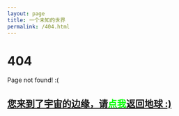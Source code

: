 ```yaml
---
layout: page
title: 一个未知的世界
permalink: /404.html
---
```


# 404

Page not found! :(


<h2><a href="https://www.ujump1.com">您来到了宇宙的边缘，请<span style="color:#00FF00">点我</span>返回地球 :)</a></h2>
